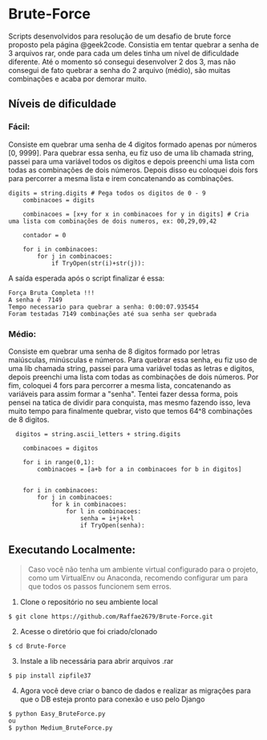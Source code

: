 # Brute-Force

Scripts desenvolvidos para resolução de um desafio de brute force proposto pela página @geek2code. Consistia em tentar quebrar a senha de 3 arquivos rar, onde para cada um deles tinha um nível de dificuldade diferente. Até o momento só consegui desenvolver 2 dos 3, mas não consegui de fato quebrar a senha do 2 arquivo (médio), são muitas combinações e acaba por demorar muito.

## Níveis de dificuldade

### Fácil:

Consiste em quebrar uma senha de 4 digitos formado apenas por números [0, 9999]. 
Para quebrar essa senha, eu fiz uso de uma lib chamada string, passei para uma variável todos os digitos e depois preenchi uma lista com todas as combinações de dois números. Depois disso eu coloquei dois fors para percorrer a mesma lista e irem concatenando as combinações.

```
digits = string.digits # Pega todos os digitos de 0 - 9
	combinacoes = digits

	combinacoes = [x+y for x in combinacoes for y in digits] # Cria uma lista com combinações de dois numeros, ex: 00,29,09,42

	contador = 0

	for i in combinacoes:
		for j in combinacoes:
			if TryOpen(str(i)+str(j)):
```

A saída esperada após o script finalizar é essa:
```
Força Bruta Completa !!!
A senha é  7149
Tempo necessario para quebrar a senha: 0:00:07.935454
Foram testadas 7149 combinações até sua senha ser quebrada
```

### Médio:

Consiste em quebrar uma senha de 8 digitos formado por letras maiúsculas, minúsculas e números. 
Para quebrar essa senha, eu fiz uso de uma lib chamada string, passei para uma variável todas as letras e digitos, depois preenchi uma lista com todas as combinações de dois números. Por fim, coloquei 4 fors para percorrer a mesma lista, concatenando as variáveis para assim formar a "senha". Tentei fazer dessa forma, pois pensei na tatica de dividir para conquista, mas mesmo fazendo isso, leva muito tempo para finalmente quebrar, visto que temos 64^8 combinações de 8 digitos.

```
  digitos = string.ascii_letters + string.digits

	combinacoes = digitos

	for i in range(0,1):
		combinacoes = [a+b for a in combinacoes for b in digitos]

	
	for i in combinacoes:
		for j in combinacoes:
			for k in combinacoes:
				for l in combinacoes:
					senha = i+j+k+l
					if TryOpen(senha):
```

## Executando Localmente: 

> Caso você não tenha um ambiente virtual configurado para o projeto, como um VirtualEnv ou Anaconda, recomendo configurar um para que todos os passos funcionem sem erros.

1. Clone o repositório no seu ambiente local
```
$ git clone https://github.com/Raffae2679/Brute-Force.git
```
2. Acesse o diretório que foi criado/clonado
```
$ cd Brute-Force
```

3. Instale a lib necessária para abrir arquivos .rar
```
$ pip install zipfile37
```

4. Agora você deve criar o banco de dados e realizar as migrações para que o DB esteja pronto para conexão e uso pelo Django
```
$ python Easy_BruteForce.py 
ou 
$ python Medium_BruteForce.py
```


